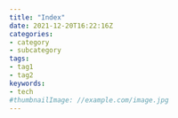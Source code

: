 ```yaml
---
title: "Index"
date: 2021-12-20T16:22:16Z
categories:
- category
- subcategory
tags:
- tag1
- tag2
keywords:
- tech
#thumbnailImage: //example.com/image.jpg
---
```


<!--more-->
